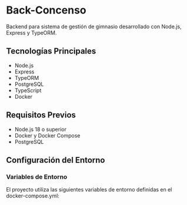 # Back-Concenso

Backend para sistema de gestión de gimnasio desarrollado con Node.js, Express y TypeORM.

## Tecnologías Principales

- Node.js
- Express
- TypeORM
- PostgreSQL
- TypeScript
- Docker

## Requisitos Previos

- Node.js 18 o superior
- Docker y Docker Compose
- PostgreSQL

## Configuración del Entorno

### Variables de Entorno

El proyecto utiliza las siguientes variables de entorno definidas en el docker-compose.yml:
